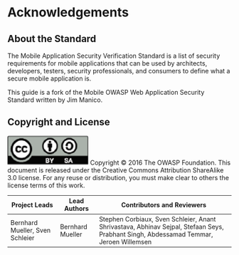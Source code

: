 # Acknowledgements

## About the Standard

The Mobile Application Security Verification Standard is a list of security requirements for mobile applications that can be used by architects, developers, testers, security professionals, and consumers to define what a secure mobile application is.

This guide is a fork of the Mobile OWASP Web Application Security Standard written by Jim Manico.

## Copyright and License

![license](images/license.png)
Copyright © 2016 The OWASP Foundation. This document is released under the Creative Commons Attribution ShareAlike 3.0 license. For any reuse or distribution, you must make clear to others the license terms of this work.

| Project Leads | Lead Authors | Contributors and Reviewers |
| --- | --- | --- |
| Bernhard Mueller, Sven Schleier | Bernhard Mueller | Stephen Corbiaux, Sven Schleier, Anant Shrivastava, Abhinav Sejpal, Stefaan Seys, Prabhant Singh, Abdessamad Temmar, Jeroen Willemsen |
